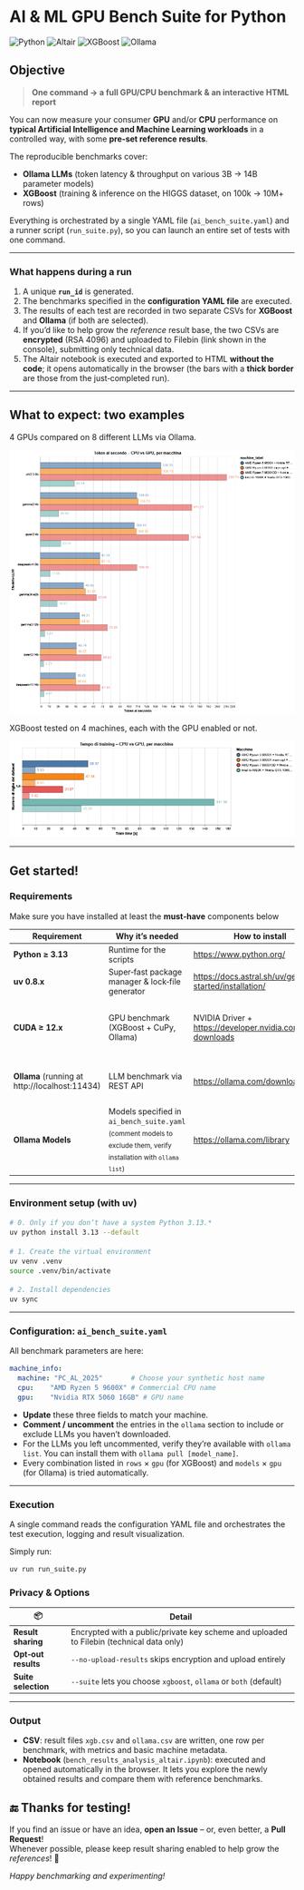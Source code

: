 # AI & ML GPU Bench Suite for Python 

![Python](https://img.shields.io/badge/python-3.13-blue)
![Altair](https://img.shields.io/badge/Altair-5.5-green)
![XGBoost](https://img.shields.io/badge/XGBoost-3.0-orange)
![Ollama](https://img.shields.io/badge/Ollama-0.9-purple)

## Objective

> **One command → a full GPU/CPU benchmark & an interactive HTML report**

You can now measure your consumer **GPU** and/or **CPU** performance on **typical Artificial Intelligence and Machine Learning workloads** in a controlled way, with some **pre‑set reference results**.

The reproducible benchmarks cover:

- **Ollama LLMs** (token latency & throughput on various 3B → 14B parameter models)
- **XGBoost** (training & inference on the HIGGS dataset, on 100k → 10M+ rows)

Everything is orchestrated by a single YAML file (`ai_bench_suite.yaml`) and a runner script (`run_suite.py`), so you can launch an entire set of tests with one command.

---

### What happens during a run

1. A unique **`run_id`** is generated.  
2. The benchmarks specified in the **configuration YAML file** are executed.  
3. The results of each test are recorded in two separate CSVs for **XGBoost** and **Ollama** (if both are selected).  
4. If you’d like to help grow the *reference* result base, the two CSVs are **encrypted** (RSA 4096) and uploaded to Filebin (link shown in the console), submitting only technical data.  
5. The Altair notebook is executed and exported to HTML **without the code**; it opens automatically in the browser (the bars with a **thick border** are those from the just‑completed run).

---

## What to expect: two examples

4 GPUs compared on 8 different LLMs via Ollama.  

![Altair Dashboard Ollama](images/visualization_ollama.png)

XGBoost tested on 4 machines, each with the GPU enabled or not.  

![Altair Dashboard XGBoost](images/visualization_xgboost.png)

---

## Get started!

### Requirements

Make sure you have installed at least the **must‑have** components below

| Requirement                  | Why it’s needed                                   | How to install                                                                                                   | Required? |
|------------------------------|----------------------------------------------------|-------------------------------------------------------------------------------------------------------------------|-----------|
| **Python ≥ 3.13**           | Runtime for the scripts                            | <https://www.python.org/>                                                                                         | **Must**  |
| **uv 0.8.x**                | Super‑fast package manager & lock‑file generator   | <https://docs.astral.sh/uv/getting-started/installation/>                                                         | **Must**  |
| **CUDA ≥ 12.x**             | GPU benchmark (XGBoost + CuPy, Ollama)             | NVIDIA Driver + <https://developer.nvidia.com/cuda-downloads>                                                     | **Optional**<br><sub>(only if a GPU is selected in the YAML)</sub> |
| **Ollama** (running at http://localhost:11434) | LLM benchmark via REST API                      | <https://ollama.com/download>                                                                                     | **Optional**<br><sub>(only if you want to test LLMs)</sub> |
| **Ollama Models**           | Models specified in `ai_bench_suite.yaml`<br><sub>(comment models to exclude them, verify installation with `ollama list`)</sub> | <https://ollama.com/library>                                                                                      | **Optional**<br><sub>(only if you want to test LLMs)</sub> |

---

### Environment setup (with uv)

```bash
# 0. Only if you don’t have a system Python 3.13.*
uv python install 3.13 --default

# 1. Create the virtual environment
uv venv .venv
source .venv/bin/activate

# 2. Install dependencies
uv sync
```

---

### Configuration: `ai_bench_suite.yaml`

All benchmark parameters are here:

```yaml
machine_info:
  machine: "PC_AL_2025"       # Choose your synthetic host name
  cpu:    "AMD Ryzen 5 9600X" # Commercial CPU name
  gpu:    "Nvidia RTX 5060 16GB" # GPU name
```

- **Update** these three fields to match your machine.  
- **Comment / uncomment** the entries in the ``ollama`` section to include or exclude LLMs you haven’t downloaded.  
- For the LLMs you left uncommented, verify they’re available with ``ollama list``. You can install them with ``ollama pull [model_name]``.  
- Every combination listed in `rows` × `gpu` (for XGBoost) and `models` × `gpu` (for Ollama) is tried automatically.

---

### Execution

A single command reads the configuration YAML file and orchestrates the test execution, logging and result visualization.

Simply run:

```bash
uv run run_suite.py
```

### Privacy & Options

| 📦 | Detail |
|----|--------|
| **Result sharing** | Encrypted with a public/private key scheme and uploaded to Filebin (technical data only) |
| **Opt‑out results** | `--no-upload-results` skips encryption and upload entirely |
| **Suite selection** | `--suite` lets you choose `xgboost`, `ollama` or `both` (default) |

---

### Output

- **CSV**: result files `xgb.csv` and `ollama.csv` are written, one row per benchmark, with metrics and basic machine metadata.  
- **Notebook** (`bench_results_analysis_altair.ipynb`): executed and opened automatically in the browser. It lets you explore the newly obtained results and compare them with reference benchmarks.

## 🔚 Thanks for testing!

If you find an issue or have an idea, **open an Issue** – or, even better, a **Pull Request**!  
Whenever possible, please keep result sharing enabled to help grow the *references*! 🚀

_Happy benchmarking and experimenting!_
